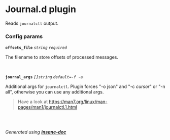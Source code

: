 # Journal.d plugin
Reads `journalctl` output.

### Config params
**`offsets_file`** *`string`* *`required`* 

The filename to store offsets of processed messages.

<br>

**`journal_args`** *`[]string`* *`default=-f -a`* 

Additional args for `journalctl`.
Plugin forces "-o json" and "-c *cursor*" or "-n all", otherwise
you can use any additional args.
> Have a look at https://man7.org/linux/man-pages/man1/journalctl.1.html

<br>


<br>*Generated using [__insane-doc__](https://github.com/vitkovskii/insane-doc)*